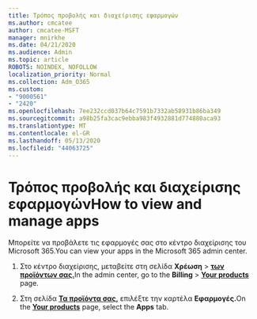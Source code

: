 ```yaml
---
title: Τρόπος προβολής και διαχείρισης εφαρμογών
ms.author: cmcatee
author: cmcatee-MSFT
manager: mnirkhe
ms.date: 04/21/2020
ms.audience: Admin
ms.topic: article
ROBOTS: NOINDEX, NOFOLLOW
localization_priority: Normal
ms.collection: Adm_O365
ms.custom:
- "9000561"
- "2420"
ms.openlocfilehash: 7ee232ccd037b64c7591b7332ab58931b86ba349
ms.sourcegitcommit: a98b25fa3cac9ebba983f4932881d774880aca93
ms.translationtype: MT
ms.contentlocale: el-GR
ms.lasthandoff: 05/13/2020
ms.locfileid: "44063725"
---
```

# <a name="how-to-view-and-manage-apps"></a><span data-ttu-id="44b5d-102">Τρόπος προβολής και διαχείρισης εφαρμογών</span><span class="sxs-lookup"><span data-stu-id="44b5d-102">How to view and manage apps</span></span>

<span data-ttu-id="44b5d-103">Μπορείτε να προβάλετε τις εφαρμογές σας στο κέντρο διαχείρισης του Microsoft 365.</span><span class="sxs-lookup"><span data-stu-id="44b5d-103">You can view your apps in the Microsoft 365 admin center.</span></span> 

1. <span data-ttu-id="44b5d-104">Στο κέντρο διαχείρισης, μεταβείτε στη σελίδα **Χρέωση**  >  **[των προϊόντων σας.](https://go.microsoft.com/fwlink/p/?linkid=842054)**</span><span class="sxs-lookup"><span data-stu-id="44b5d-104">In the admin center, go to the **Billing** > **[Your products](https://go.microsoft.com/fwlink/p/?linkid=842054)** page.</span></span>

2. <span data-ttu-id="44b5d-105">Στη σελίδα **[Τα προϊόντα σας,](https://go.microsoft.com/fwlink/p/?linkid=842054)** επιλέξτε την καρτέλα **Εφαρμογές.**</span><span class="sxs-lookup"><span data-stu-id="44b5d-105">On the **[Your products](https://go.microsoft.com/fwlink/p/?linkid=842054)** page, select the **Apps** tab.</span></span>